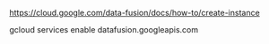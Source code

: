 https://cloud.google.com/data-fusion/docs/how-to/create-instance

gcloud services enable datafusion.googleapis.com
